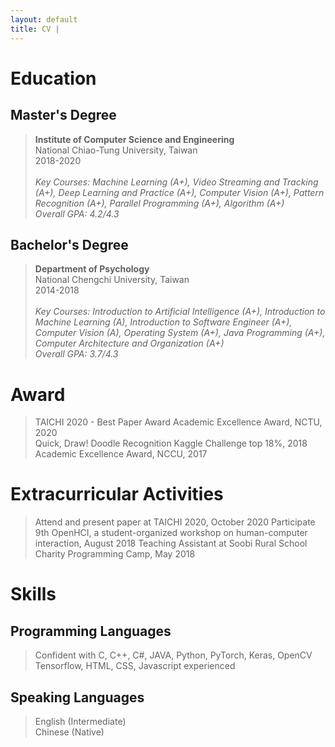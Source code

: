 ```yaml
---
layout: default
title: CV | 
---
```


# Education

## Master's Degree
> **Institute of Computer Science and Engineering**  
National Chiao-Tung University, Taiwan  
2018-2020  
&nbsp;  
> *Key Courses: Machine Learning (A+), Video Streaming and Tracking (A+), Deep Learning and Practice (A+), Computer Vision (A+), Pattern Recognition (A+), Parallel Programming (A+), Algorithm (A+)*  
> *Overall GPA: 4.2/4.3*

## Bachelor's Degree
> **Department of Psychology**  
National Chengchi University, Taiwan  
2014-2018  
&nbsp;  
> *Key Courses: Introduction to Artificial Intelligence (A+), Introduction to Machine Learning (A), Introduction to Software Engineer (A+), Computer Vision (A), Operating System (A+), Java Programming (A+), Computer Architecture and Organization (A+)*  
> *Overall GPA: 3.7/4.3*

<!-- ## Teaching Assistant
> **Introduction to Computers and Programming, Dept. of Computer Science, NCTU**  
2018 Fall  
> **Soobi Rural School Charity Programming Camp**  
2018 Spring -->

# Award
> TAICHI 2020 - Best Paper Award
> Academic Excellence Award, NCTU, 2020  
> Quick, Draw! Doodle Recognition Kaggle Challenge top 18%, 2018  
> Academic Excellence Award, NCCU, 2017

# Extracurricular Activities
> Attend and present paper at TAICHI 2020, October 2020 
> Participate 9th OpenHCI, a student-organized workshop on human-computer interaction, August 2018 
> Teaching Assistant at Soobi Rural School Charity Programming Camp, May 2018 

# Skills

## Programming Languages
> Confident with C, C++, C#, JAVA, Python, PyTorch, Keras, OpenCV  
> Tensorflow, HTML, CSS, Javascript experienced  
 
## Speaking Languages
> English (Intermediate)  
> Chinese (Native)  


